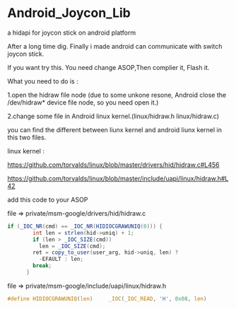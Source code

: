 # Android_Joycon_Lib
a hidapi for joycon stick on android platform


After a long time dig. Finally i made android can communicate with switch joycon stick.


If you want try this. You need change ASOP,Then complier it, Flash it.



What you need to do is :

1.open the hidraw file node (due to some unkone resone, Android close the /dev/hidraw* device file node, so you need open it.)

2.change some file in Android linux kernel.(linux/hidraw.h   linux/hidraw.c)

  you can find the different between liunx kernel and android liunx kernel in this two files.
  
  linux kernel :
  
  https://github.com/torvalds/linux/blob/master/drivers/hid/hidraw.c#L456
  
  https://github.com/torvalds/linux/blob/master/include/uapi/linux/hidraw.h#L42
  
  add this code to your ASOP 
  
  file => private/msm-google/drivers/hid/hidraw.c
  ```java
  if (_IOC_NR(cmd) == _IOC_NR(HIDIOCGRAWUNIQ(0))) {
          int len = strlen(hid->uniq) + 1;
          if (len > _IOC_SIZE(cmd))
            len = _IOC_SIZE(cmd);
          ret = copy_to_user(user_arg, hid->uniq, len) ?
            -EFAULT : len;
          break;
        }
 ```     
 file => private/msm-google/include/uapi/linux/hidraw.h
 ```c
 #define HIDIOCGRAWUNIQ(len)     _IOC(_IOC_READ, 'H', 0x08, len)
 ```
